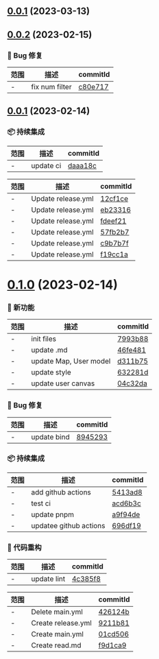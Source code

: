 ## [0.0.1](https://github.com/dengBox/tauri-app/compare/v0.0.2...v0.0.1) (2023-03-13)
## [0.0.2](https://github.com/dengBox/tauri-app/compare/v0.0.1...v0.0.2) (2023-02-15)

### 🐛 Bug 修复
范围|描述|commitId
--|--|--
 - | fix num filter | [c80e717](https://github.com/dengBox/tauri-app/commit/c80e717)

## [0.0.1](https://github.com/dengBox/tauri-app/compare/v0.1.0...v0.0.1) (2023-02-14)

### 📦 持续集成
范围|描述|commitId
--|--|--
 - | update ci | [daaa18c](https://github.com/dengBox/tauri-app/commit/daaa18c)


范围|描述|commitId
--|--|--
 - | Update release.yml | [12cf1ce](https://github.com/dengBox/tauri-app/commit/12cf1ce)
 - | Update release.yml | [eb23316](https://github.com/dengBox/tauri-app/commit/eb23316)
 - | Update release.yml | [fdeef21](https://github.com/dengBox/tauri-app/commit/fdeef21)
 - | Update release.yml | [57fb2b7](https://github.com/dengBox/tauri-app/commit/57fb2b7)
 - | Update release.yml | [c9b7b7f](https://github.com/dengBox/tauri-app/commit/c9b7b7f)
 - | Update release.yml | [f19cc1a](https://github.com/dengBox/tauri-app/commit/f19cc1a)

# [0.1.0](https://github.com/dengBox/tauri-app/compare/f9d1ca9...v0.1.0) (2023-02-14)

### 🌟 新功能
范围|描述|commitId
--|--|--
 - | init files | [7993b88](https://github.com/dengBox/tauri-app/commit/7993b88)
 - | update .md | [46fe481](https://github.com/dengBox/tauri-app/commit/46fe481)
 - | update Map, User model | [d311b75](https://github.com/dengBox/tauri-app/commit/d311b75)
 - | update style | [632281d](https://github.com/dengBox/tauri-app/commit/632281d)
 - | update user canvas | [04c32da](https://github.com/dengBox/tauri-app/commit/04c32da)


### 🐛 Bug 修复
范围|描述|commitId
--|--|--
 - | update bind | [8945293](https://github.com/dengBox/tauri-app/commit/8945293)


### 📦 持续集成
范围|描述|commitId
--|--|--
 - | add github actions | [5413ad8](https://github.com/dengBox/tauri-app/commit/5413ad8)
 - | test ci | [acd6b3c](https://github.com/dengBox/tauri-app/commit/acd6b3c)
 - | update pnpm | [a9f94de](https://github.com/dengBox/tauri-app/commit/a9f94de)
 - | updatee github actions | [696df19](https://github.com/dengBox/tauri-app/commit/696df19)


### 🔨 代码重构
范围|描述|commitId
--|--|--
 - | update lint | [4c385f8](https://github.com/dengBox/tauri-app/commit/4c385f8)


范围|描述|commitId
--|--|--
 - | Delete main.yml | [426124b](https://github.com/dengBox/tauri-app/commit/426124b)
 - | Create release.yml | [9211b81](https://github.com/dengBox/tauri-app/commit/9211b81)
 - | Create main.yml | [01cd506](https://github.com/dengBox/tauri-app/commit/01cd506)
 - | Create read.md | [f9d1ca9](https://github.com/dengBox/tauri-app/commit/f9d1ca9)

